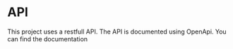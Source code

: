 # API

This project uses a restfull API. The API is documented using OpenApi. You can find the documentation

[//]: # (Todo: Add link to documentation)
